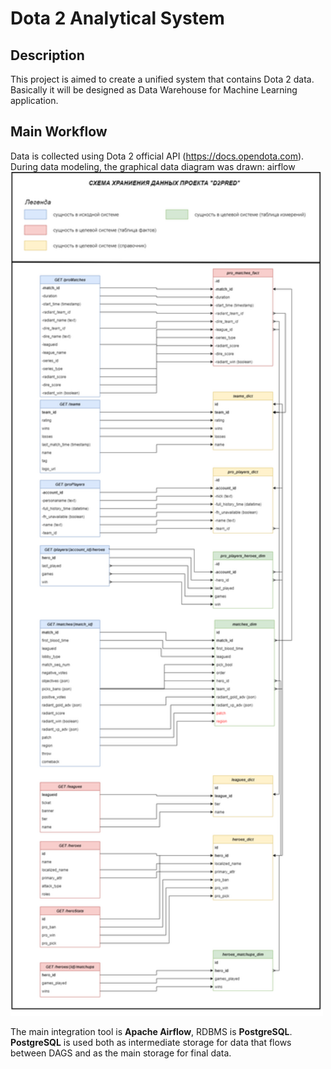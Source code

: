 # Dota 2 Analytical System

## Description

This project is aimed to create a unified system that contains Dota 2 data. Basically it will be designed as Data Warehouse for Machine Learning application.

## Main Workflow

Data is collected using Dota 2 official API (https://docs.opendota.com). \
During data modeling, the graphical data diagram was drawn:
airflow
<img src="other\data_model.png" width="500" height="1350"/>

The main integration tool is **Apache Airflow**, RDBMS is **PostgreSQL**. \
**PostgreSQL** is used both as intermediate storage for data that flows between DAGS and as the main storage for final data.